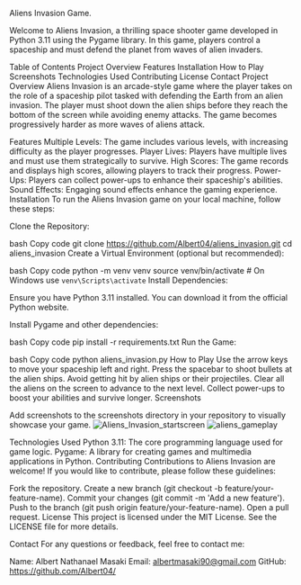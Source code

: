 Aliens Invasion Game.

Welcome to Aliens Invasion, a thrilling space shooter game developed in Python 3.11 using the Pygame library. In this game, players control a spaceship and must defend the planet from waves of alien invaders.

Table of Contents
Project Overview
Features
Installation
How to Play
Screenshots
Technologies Used
Contributing
License
Contact
Project Overview
Aliens Invasion is an arcade-style game where the player takes on the role of a spaceship pilot tasked with defending the Earth from an alien invasion. The player must shoot down the alien ships before they reach the bottom of the screen while avoiding enemy attacks. The game becomes progressively harder as more waves of aliens attack.

Features
Multiple Levels: The game includes various levels, with increasing difficulty as the player progresses.
Player Lives: Players have multiple lives and must use them strategically to survive.
High Scores: The game records and displays high scores, allowing players to track their progress.
Power-Ups: Players can collect power-ups to enhance their spaceship's abilities.
Sound Effects: Engaging sound effects enhance the gaming experience.
Installation
To run the Aliens Invasion game on your local machine, follow these steps:

Clone the Repository:

bash
Copy code
git clone https://github.com/Albert04/aliens_invasion.git
cd aliens_invasion
Create a Virtual Environment (optional but recommended):

bash
Copy code
python -m venv venv
source venv/bin/activate  # On Windows use `venv\Scripts\activate`
Install Dependencies:

Ensure you have Python 3.11 installed. You can download it from the official Python website.

Install Pygame and other dependencies:

bash
Copy code
pip install -r requirements.txt
Run the Game:

bash
Copy code
python aliens_invasion.py
How to Play
Use the arrow keys to move your spaceship left and right.
Press the spacebar to shoot bullets at the alien ships.
Avoid getting hit by alien ships or their projectiles.
Clear all the aliens on the screen to advance to the next level.
Collect power-ups to boost your abilities and survive longer.
Screenshots


Add screenshots to the screenshots directory in your repository to visually showcase your game.
![Aliens_Invasion_startscreen](https://github.com/user-attachments/assets/01f66413-9fdf-41e1-8022-ed20982541c7)
![aliens_gameplay](https://github.com/user-attachments/assets/c10f0151-1d8a-468f-9ee0-b1a7807b1a54)



Technologies Used
Python 3.11: The core programming language used for game logic.
Pygame: A library for creating games and multimedia applications in Python.
Contributing
Contributions to Aliens Invasion are welcome! If you would like to contribute, please follow these guidelines:

Fork the repository.
Create a new branch (git checkout -b feature/your-feature-name).
Commit your changes (git commit -m 'Add a new feature').
Push to the branch (git push origin feature/your-feature-name).
Open a pull request.
License
This project is licensed under the MIT License. See the LICENSE file for more details.

Contact
For any questions or feedback, feel free to contact me:

Name: Albert Nathanael Masaki
Email: albertmasaki90@gmail.com
GitHub: https://github.com/Albert04/
